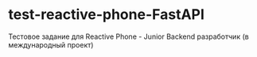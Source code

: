# test-reactive-phone-FastAPI
Тестовое задание для Reactive Phone - Junior Backend разработчик (в международный проект)
